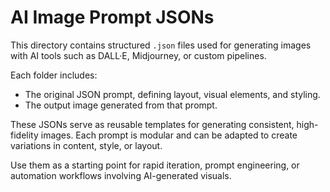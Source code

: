 # AI Image Prompt JSONs

This directory contains structured `.json` files used for generating images with AI tools such as DALL·E, Midjourney, or custom pipelines.

Each folder includes:

- The original JSON prompt, defining layout, visual elements, and styling.
- The output image generated from that prompt.

These JSONs serve as reusable templates for generating consistent, high-fidelity images. Each prompt is modular and can be adapted to create variations in content, style, or layout.

Use them as a starting point for rapid iteration, prompt engineering, or automation workflows involving AI-generated visuals.
